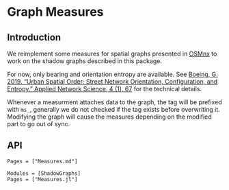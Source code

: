 # Graph Measures
## Introduction
We reimplement some measures for spatial graphs presented in
[OSMnx](https://github.com/gboeing/osmnx) to work on the shadow graphs described
in this package.

For now, only bearing and orientation entropy are available.
See [Boeing, G. 2019. “Urban Spatial Order: Street Network Orientation, Configuration, and Entropy.” Applied Network Science, 4 (1), 67](https://doi.org/10.1007/s41109-019-0189-1)
for the technical details.

Whenever a measurment attaches data to the graph, the tag will be prefixed with
`ms_`, generally we do not checked if the tag exists before overwriting it.
Modifying the graph will cause the measures depending on the modified part to go
out of sync.

## API

```@index
Pages = ["Measures.md"]
```

```@autodocs
Modules = [ShadowGraphs]
Pages = ["Measures.jl"]
```
